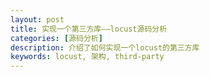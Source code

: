 ```yaml
---
layout: post
title: 实现一个第三方库——locust源码分析
categories: [源码分析]
description: 介绍了如何实现一个locust的第三方库
keywords: locust, 架构, third-party
---
```


